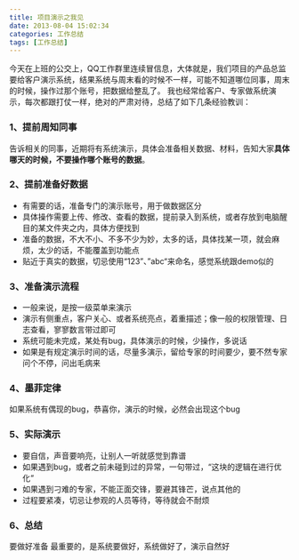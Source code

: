 ```yaml
---
title: 项目演示之我见
date: 2013-08-04 15:02:34
categories: 工作总结
tags: [工作总结]
---
```


今天在上班的公交上，QQ工作群里连续冒信息，大体就是，我们项目的产品总监要给客户演示系统，结果系统与周末看的时候不一样，可能不知道哪位同事，周末的时候，操作过那个账号，把数据给整乱了。
我也经常给客户、专家做系统演示，每次都跟打仗一样，绝对的严肃对待，总结了如下几条经验教训：

### 1、提前周知同事
告诉相关的同事，近期将有系统演示，具体会准备相关数据、材料，告知大家**具体哪天的时候，不要操作哪个账号的数据**。

<!-- more -->

### 2、提前准备好数据
* 有需要的话，准备专门的演示账号，用于做数据区分
* 具体操作需要上传、修改、查看的数据，提前录入到系统，或者存放到电脑醒目的某文件夹之内，具体方便找到
* 准备的数据，不大不小、不多不少为妙，太多的话，具体找某一项，就会麻烦，太少的话，不能覆盖到功能点
* 贴近于真实的数据，切忌使用“123”、”abc“来命名，感觉系统跟demo似的

### 3、准备演示流程
* 一般来说，是按一级菜单来演示
* 演示有侧重点，客户关心、或者系统亮点，着重描述；像一般的权限管理、日志查看，寥寥数言带过即可
* 系统可能未完成，某处有bug，具体演示的时候，少操作，多说话
* 如果是有规定演示时间的话，尽量多演示，留给专家的时间要少，要不然专家问个不停，问出毛病来

### 4、墨菲定律
如果系统有偶现的bug，恭喜你，演示的时候，必然会出现这个bug

### 5、实际演示
* 要自信，声音要响亮，让别人一听就感觉到靠谱
* 如果遇到bug，或者之前未碰到过的异常，一句带过，“这块的逻辑在进行优化“
* 如果遇到刁难的专家，不能正面交锋，要避其锋芒，说点其他的
* 过程要紧凑，切忌让参观的人员等待，等待就会不耐烦

### 6、总结
要做好准备
最重要的，是系统要做好，系统做好了，演示自然好

